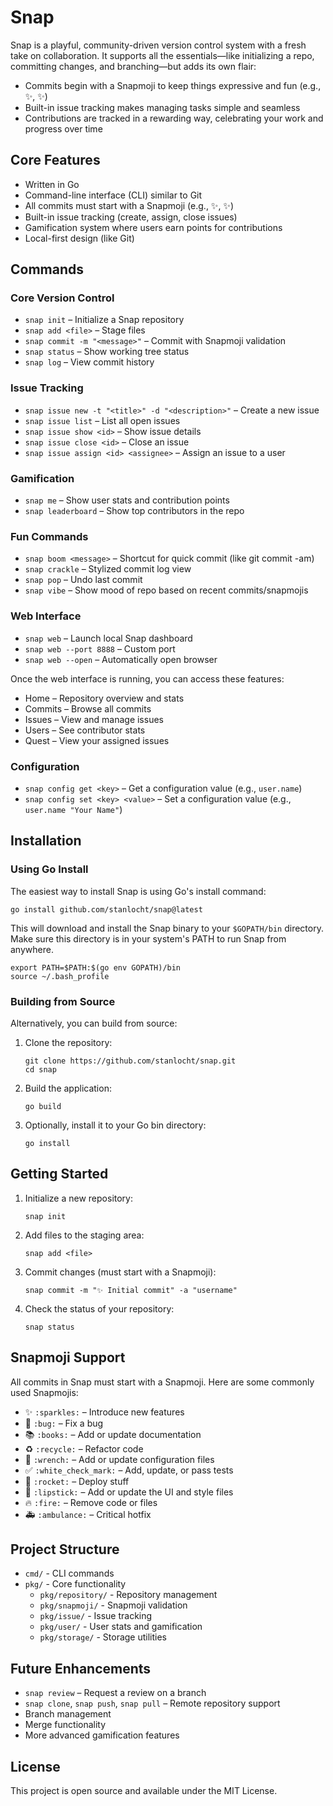 # Snap

Snap is a playful, community-driven version control system with a fresh take on collaboration.
It supports all the essentials—like initializing a repo, committing changes, and branching—but adds its own flair:

- Commits begin with a Snapmoji to keep things expressive and fun (e.g., :sparkles:, ✨)
- Built-in issue tracking makes managing tasks simple and seamless
- Contributions are tracked in a rewarding way, celebrating your work and progress over time

## Core Features

- Written in Go
- Command-line interface (CLI) similar to Git
- All commits must start with a Snapmoji (e.g., :sparkles:, ✨)
- Built-in issue tracking (create, assign, close issues)
- Gamification system where users earn points for contributions
- Local-first design (like Git)

## Commands

### Core Version Control

- `snap init` – Initialize a Snap repository
- `snap add <file>` – Stage files
- `snap commit -m "<message>"` – Commit with Snapmoji validation
- `snap status` – Show working tree status
- `snap log` – View commit history

### Issue Tracking

- `snap issue new -t "<title>" -d "<description>"` – Create a new issue
- `snap issue list` – List all open issues
- `snap issue show <id>` – Show issue details
- `snap issue close <id>` – Close an issue
- `snap issue assign <id> <assignee>` – Assign an issue to a user

### Gamification

- `snap me` – Show user stats and contribution points
- `snap leaderboard` – Show top contributors in the repo

### Fun Commands

- `snap boom <message>` – Shortcut for quick commit (like git commit -am)
- `snap crackle` – Stylized commit log view
- `snap pop` – Undo last commit
- `snap vibe` – Show mood of repo based on recent commits/snapmojis

### Web Interface

- `snap web` – Launch local Snap dashboard
- `snap web --port 8888` – Custom port
- `snap web --open` – Automatically open browser

Once the web interface is running, you can access these features:
- Home – Repository overview and stats
- Commits – Browse all commits
- Issues – View and manage issues
- Users – See contributor stats
- Quest – View your assigned issues

### Configuration

- `snap config get <key>` – Get a configuration value (e.g., `user.name`)
- `snap config set <key> <value>` – Set a configuration value (e.g., `user.name "Your Name"`)

## Installation

### Using Go Install

The easiest way to install Snap is using Go's install command:

```
go install github.com/stanlocht/snap@latest
```

This will download and install the Snap binary to your `$GOPATH/bin` directory. Make sure this directory is in your system's PATH to run Snap from anywhere.

```
export PATH=$PATH:$(go env GOPATH)/bin
source ~/.bash_profile
```

### Building from Source

Alternatively, you can build from source:

1. Clone the repository:
   ```
   git clone https://github.com/stanlocht/snap.git
   cd snap
   ```

2. Build the application:
   ```
   go build
   ```

3. Optionally, install it to your Go bin directory:
   ```
   go install
   ```

## Getting Started

1. Initialize a new repository:
   ```
   snap init
   ```

2. Add files to the staging area:
   ```
   snap add <file>
   ```

3. Commit changes (must start with a Snapmoji):
   ```
   snap commit -m "✨ Initial commit" -a "username"
   ```

4. Check the status of your repository:
   ```
   snap status
   ```

## Snapmoji Support

All commits in Snap must start with a Snapmoji. Here are some commonly used Snapmojis:

- ✨ `:sparkles:` – Introduce new features
- 🐛 `:bug:` – Fix a bug
- 📚 `:books:` – Add or update documentation
- ♻️ `:recycle:` – Refactor code
- 🔧 `:wrench:` – Add or update configuration files
- ✅ `:white_check_mark:` – Add, update, or pass tests
- 🚀 `:rocket:` – Deploy stuff
- 💄 `:lipstick:` – Add or update the UI and style files
- 🔥 `:fire:` – Remove code or files
- 🚑 `:ambulance:` – Critical hotfix

## Project Structure

- `cmd/` - CLI commands
- `pkg/` - Core functionality
  - `pkg/repository/` - Repository management
  - `pkg/snapmoji/` - Snapmoji validation
  - `pkg/issue/` - Issue tracking
  - `pkg/user/` - User stats and gamification
  - `pkg/storage/` - Storage utilities

## Future Enhancements

- `snap review` – Request a review on a branch
- `snap clone`, `snap push`, `snap pull` – Remote repository support
- Branch management
- Merge functionality
- More advanced gamification features

## License

This project is open source and available under the MIT License.
